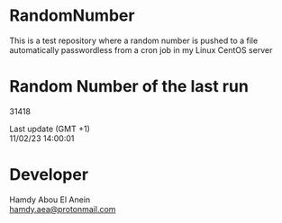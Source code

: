 # RandomNumber    
This is a test repository where a random number is pushed to a file automatically passwordless from a cron job in my Linux CentOS server    
# Random Number of the last run   
31418
      
Last update (GMT +1)    
11/02/23 14:00:01
# Developer    
Hamdy Abou El Anein   
hamdy.aea@protonmail.com
